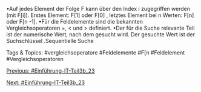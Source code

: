 •Auf jedes Element der Folge F kann über den Index i zugegriffen werden (mit F[i]). Erstes Element: F[1] 
oder F[0] , letztes Element bei n Werten: F[n] oder F[n -1].
•Für die Feldelemente sind die bekannten Vergleichsoperatoren =, < und > definiert.
•Der für die Suche relevante Teil ist der numerische Wert, nach dem gesucht wird. Der gesuchte Wert 
ist der Suchschlüssel .Sequentielle Suche

   Tags & Topics:
   #vergleichsoperatore
   #Feldelemente
   #F[n
   #Feldelement
   #Vergleichsoperatoren

[Previous: #Einführung-IT-Teil3b_23](Einführung-IT-Teil3b_23.md)

[Next: #Einführung-IT-Teil3b_23](Einführung-IT-Teil3b_23.md)